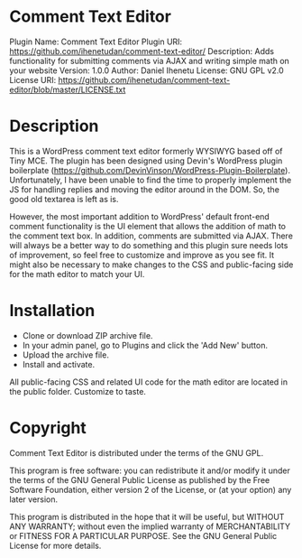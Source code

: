 # Comment Text Editor

Plugin Name:       Comment Text Editor
Plugin URI:        https://github.com/ihenetudan/comment-text-editor/
Description:       Adds functionality for submitting comments via AJAX and writing simple math on your website
Version:           1.0.0
Author:            Daniel Ihenetu
License:           GNU GPL v2.0
License URI:       https://github.com/ihenetudan/comment-text-editor/blob/master/LICENSE.txt

# Description

This is a WordPress comment text editor formerly WYSIWYG based off of Tiny MCE. The plugin has been designed using Devin's WordPress plugin boilerplate (https://github.com/DevinVinson/WordPress-Plugin-Boilerplate). Unfortunately, I have been unable to find the time to properly implement the JS for handling replies and moving the editor around in the DOM. So, the good old textarea is left as is. 

However, the most important addition to WordPress' default front-end comment functionality is the UI element that allows the addition of math to the comment text box. In addition, comments are submitted via AJAX. There will always be a better way to do something and this plugin sure needs lots of improvement, so feel free to customize and improve as you see fit. It might also be necessary to make changes to the CSS and public-facing side for the math editor to match your UI.

# Installation

- Clone or download ZIP archive file.
- In your admin panel, go to Plugins and click the 'Add New' button.
- Upload the archive file.
- Install and activate.

All public-facing CSS and related UI code for the math editor are located in the public folder. Customize to taste.

# Copyright

Comment Text Editor is distributed under the terms of the GNU GPL.

This program is free software: you can redistribute it and/or modify it under the terms of the GNU General Public License as published by the Free Software Foundation, either version 2 of the License, or (at your option) any later version.

This program is distributed in the hope that it will be useful, but WITHOUT ANY WARRANTY; without even the implied warranty of MERCHANTABILITY or FITNESS FOR A PARTICULAR PURPOSE. See the GNU General Public License for more details.
